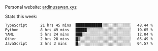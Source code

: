 Personal website: [ardinusawan.xyz](https://ardinusawan.xyz)

Stats this week:
<!--START_SECTION:waka-->

```txt
TypeScript      21 hrs 45 mins  ████████████░░░░░░░░░░░░░   48.44 %
Python          8 hrs 49 mins   █████░░░░░░░░░░░░░░░░░░░░   19.65 %
YAML            5 hrs 24 mins   ███░░░░░░░░░░░░░░░░░░░░░░   12.04 %
Other           2 hrs 28 mins   █▒░░░░░░░░░░░░░░░░░░░░░░░   05.49 %
JavaScript      2 hrs 3 mins    █░░░░░░░░░░░░░░░░░░░░░░░░   04.57 %
```

<!--END_SECTION:waka-->
